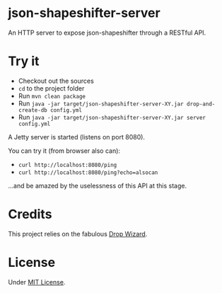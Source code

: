 # json-shapeshifter-server

An HTTP server to expose json-shapeshifter through a RESTful API.

# Try it

* Checkout out the sources
* `cd` to the project folder
* Run `mvn clean package`
* Run `java -jar target/json-shapeshifter-server-XY.jar drop-and-create-db config.yml`
* Run `java -jar target/json-shapeshifter-server-XY.jar server config.yml`

A Jetty server is started (listens on port 8080).

You can try it (from browser also can):
* `curl http://localhost:8080/ping`
* `curl http://localhost:8080/ping?echo=alsocan`

...and be amazed by the uselessness of this API at this stage.

# Credits

This project relies on the fabulous [Drop Wizard](http://dropwizard.io/).

# License

Under [MIT License](http://opensource.org/licenses/MIT).
